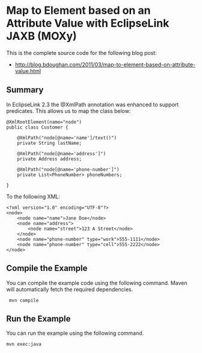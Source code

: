 Map to Element based on an Attribute Value with EclipseLink JAXB (MOXy)
=======================================================================

This is the complete source code for the following blog post:

* http://blog.bdoughan.com/2011/03/map-to-element-based-on-attribute-value.html

Summary
-------

In EclipseLink 2.3 the @XmlPath annotation was enhanced to support predicates.  This allows us to map the class below:

    @XmlRootElement(name="node")
    public class Customer {
  
        @XmlPath("node[@name='name']/text()")
        private String lastName;
 
        @XmlPath("node[@name='address']")
        private Address address;
 
        @XmlPath("node[@name='phone-number']")
        private List<PhoneNumber> phoneNumbers;
 
    }
    
To the following XML:

    <?xml version="1.0" encoding="UTF-8"?>
    <node>
        <node name="name">Jane Doe</node>
        <node name="address">
            <node name="street">123 A Street</node>
        </node>
        <node name="phone-number" type="work">555-1111</node>
        <node name="phone-number" type="cell">555-2222</node>
    </node>

Compile the Example
-------------------

You can compile the example code using the following command.  Maven will automatically fetch the required dependencies.

     mvn compile

Run the Example
---------------

You can run the example using the following command.

    mvn exec:java